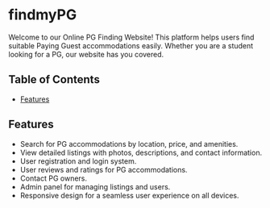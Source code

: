 # findmyPG

Welcome to our Online PG Finding Website! This platform helps users find suitable Paying Guest accommodations easily. Whether you are a student looking for a PG, our website has you covered.

## Table of Contents
- [Features](#features)

[//]: # (- [Demo]&#40;#demo&#41;)

[//]: # (- [Getting Started]&#40;#getting-started&#41;)

[//]: # (    - [Prerequisites]&#40;#prerequisites&#41;)

[//]: # (    - [Installation]&#40;#installation&#41;)

[//]: # (- [Usage]&#40;#usage&#41;)

[//]: # (- [Contributing]&#40;#contributing&#41;)

[//]: # (- [License]&#40;#license&#41;)

## Features

- Search for PG accommodations by location, price, and amenities.
- View detailed listings with photos, descriptions, and contact information.
- User registration and login system.
- User reviews and ratings for PG accommodations.
- Contact PG owners.
- Admin panel for managing listings and users.
- Responsive design for a seamless user experience on all devices.

[//]: # (## Demo)

[//]: # ()
[//]: # (You can explore our website by visiting [Demo PG Finding Website]&#40;https://your-website-url.com&#41;.)

[//]: # ()
[//]: # (## Getting Started)

[//]: # ()
[//]: # (### Prerequisites)

[//]: # ()
[//]: # (Before you begin, ensure you have met the following requirements:)

[//]: # ()
[//]: # (- Web server &#40;e.g., Apache&#41; or a hosting service.)

[//]: # (- MySQL or other compatible database server.)

[//]: # (- PHP and a framework &#40;if applicable&#41;.)

[//]: # (- Node.js and npm &#40;if you're using JavaScript/Node.js&#41;.)

[//]: # ()
[//]: # (### Installation)

[//]: # ()
[//]: # (1. Clone the repository:)

[//]: # ()
[//]: # (   ```bash)

[//]: # (   git clone https://github.com/your-username/pg-finding-website.git)

[//]: # (   cd pg-finding-website)
